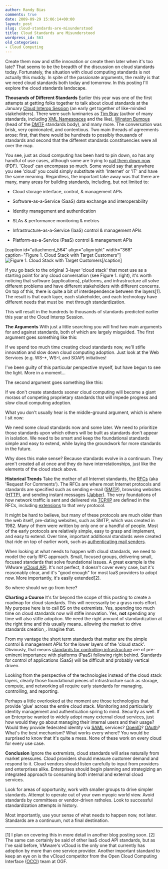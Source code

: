```yaml
---
author: Randy Bias
comments: true
date: 2009-09-29 15:06:14+00:00
layout: post
slug: cloud-standards-are-misunderstood
title: Cloud Standards are Misunderstood
wordpress_id: 563
old_categories:
- Cloud Computing
---
```


Create them now and stifle innovation or create them later when it's too late?  That seems to be the breadth of the discussion on cloud standards today.  Fortunately, the situation with cloud computing standards is not actually this muddy.  In spite of the passionate arguments, the reality is that we need cloud standards both today and tomorrow.  In this posting I'll explore the cloud standards landscape.

**Thousands of Different Standards**
Earlier this year was one of the first attempts at getting folks together to talk about cloud standards at the January [Cloud Interop Session](http://www.tbray.org/ongoing/When/200x/2009/01/20/Cloud-Interop) (an early get together of like-minded stakeholders).  There were such luminaries as [Tim Bray](http://www.tbray.org) (author of many standards, including [XML Namespaces](http://www.w3.org/TR/xml-names/) and the like), [Winston Bumpus](http://www.dmtf.org/about/officers/bios) (head of the [DMTF](http://www.dmtf.org) standards body), and many more.  The conversation was brisk, very opinionated, and contentious.  Two main threads of agreements arose: first, that there would be hundreds to possibly
thousands of standards and second that the different standards constituencies were all over the map.

You see, just as cloud computing has been hard to pin down, so has any handful of use cases, although some are trying to [nail them down now](http://opencloudmanifesto.org/Cloud_Computing_Use_Cases_Whitepaper-1_0.pdf) (PDF).  'Cloud' can encompass so much.  Some would say that anywhere you see 'cloud' you could simply substitute with 'Internet' or 'IT' and have the same meaning.  Regardless, the important take away was that there are many, many areas for building standards, including, but not limited to:



	
  * Cloud storage interface, control, & management APIs

	
  * Software-as-a-Service (SaaS) data exchange and interoperability

	
  * Identity management and authentication

	
  * SLAs & performance monitoring & metrics

	
  * Infrastructure-as-a-Service (IaaS) control & management APIs

	
  * Platform-as-a-Service (PaaS) control & management APIs


[caption id="attachment_564" align="alignright" width="368" caption="Figure 1. Cloud Stack with Target Customers"]![Figure 1. Cloud Stack with Target Customers](http://cloudscaling.com/wp-content/uploads/2009/09/cloud-stack-with-target-customers-1024x776.png)[/caption]

If you go back to the original 3-layer 'cloud stack' that most use as a starting point for any cloud conversation (see Figure 1. right), it's worth noticing that software (applications), platforms, and infrastructure all solve different problems and have different stakeholders with different concerns.  On top of this, there is quite a bit of interdependence between the layers[1].  The result is that each layer, each stakeholder, and each technology have different needs that must be  met through standardization.

This will result in the hundreds to thousands of standards predicted earlier this year at the Cloud Interop Session.

**The Arguments**
With just a little searching you will find two main arguments for and against standards, both of which are largely misguided.  The first argument goes something like this:


If we spend too much time creating cloud standards now, we'll stifle innovation and slow down cloud computing adoption.  Just look at the Web Services (e.g. WS-*, WS-I, and SOAP) initiatives!</blockquote>


I've been guilty of this particular perspective myself, but have begun to see the light. More in a moment...

The second argument goes something like this:


If we don't create standards sooner cloud computing will become a giant morass of competing proprietary standards that will impede progress and slow cloud computing adoption.</blockquote>


What you don't usually hear is the middle-ground argument, which is where I sit now:


We need some cloud standards now and some later.  We need to prioritize those standards upon which others will be built as standards don't appear in isolation.  We need to be smart and keep the foundational standards simple and easy to extend, while laying the groundwork for more standards in the future.</blockquote>


Why does this make sense?  Because standards evolve in a continuum.  They aren't created all at once and they do have interrelationships, just like the elements of the cloud stack above.

**Historical Trends**
Take the mother of all Internet standards, the [RFCs](http://en.wikipedia.org/wiki/Request_for_Comments) (aka 'Request For Comments').  The RFCs are where most Internet protocols and standards are specified such as sending e-mail ([SMTP](http://www.faqs.org/rfcs/rfc821.html)), browsing websites ([HTTP](http://www.faqs.org/rfcs/rfc1945.html)), and sending instant messages ([Jabber](http://www.ietf.org/rfc/rfc3920.txt)).  The very foundations of how network traffic is sent and delivered via [TCP/IP](http://www.faqs.org/rfcs/rfc793.html) are defined in the RFCs, including [extensions](http://www.ietf.org/rfc/rfc1323.txt) to that very protocol.

It might be hard to believe, but many of these protocols are much older than the web itself, pre-dating websites, such as SMTP, which was created in 1982.  Many of them were written by only one or a handful of people.  Most of the early protocols are relatively simple, easy to grasp and implement, and easy to extend.  Over time, important additional standards were created that ride on top of earlier work, such as [authenticating mail senders](http://www.faqs.org/rfcs/rfc2554.html).

When looking at what needs to happen with cloud standards, we need to model the early RFC approach.  Small, focused groups, delivering small, focused standards that solve foundational issues.  A great example is the VMware [vCloud API](http://www.vmware.com/go/vcloudapi).  It's not perfect, it doesn't cover every case, but it's reasonably clear, and it's "good enough" for most IaaS providers to adopt now.  More importantly, it's easily extended[2].

So where should we go from here?

**Charting a Course**
It's far beyond the scope of this posting to create a roadmap for cloud standards.  This will necessarily be a grass roots effort.  My purpose here is to call BS on the extremists.  Yes, spending too much time on cloud standards now will stifle innovation.  Yes, **not** spending any time will also stifle adoption.  We need the right amount of standardization at the right time and this usually means_ allowing the market to drive standards creation_.  Imagine that.

From my vantage the short term standards that matter are the simple control & management APIs for the lower layers of the 'cloud stack'.  Obviously, that means [standards for controlling infrastructure](http://www.occi-wg.org/doku.php) are of pre-eminent importance with platforms (PaaS) following right behind.  Standards for control of applications (SaaS) will be difficult and probably vertical driven.

Looking from the perspective of the technologies instead of the cloud stack layers, clearly those foundational pieces of infrastructure such as storage, compute, and networking all require early standards for managing, controlling, and reporting.

Perhaps a little overlooked at the moment are those technologies that provide 'glue' across the entire cloud stack.  Monitoring and particularly identity management and authentication spring to mind.  Security as well.  If an Enterprise wanted to widely adopt many external cloud services, just how would they go about managing their internal users and their usage?  Would they provide federated identity via [SAML](http://en.wikipedia.org/wiki/SAML) services?  [OpenID](http://en.wikipedia.org/wiki/OpenID)?  [OAuth](http://en.wikipedia.org/wiki/OAuth)?  What's the best mechanism?  What works every where?  You would be surprised to know that it's quite a mess.  None of these work on every cloud for every use case.

**Conclusion**
Ignore the extremists, cloud standards will arise naturally from market pressures.  Cloud providers should measure customer demand and respond to it.  Cloud vendors should listen carefully to input from providers and enterprises alike.  Enterprises should begin planning and strategizing an integrated approach to consuming both internal and external cloud services.

Look for areas of opportunity, work with smaller groups to drive simpler standards.  Attempt to operate out of your own myopic world view.  Avoid standards by committees or vendor-driven ratholes.  Look to successful standardization attempts in history.

Most importantly, use your sense of what needs to happen now, not later.  Standards are a continuum, not a final destination.



* * *

[1] I plan on covering this in more detail in another blog posting soon.
[2] The same can certainly be said of other IaaS cloud API standards, but as I've said before, VMware's vCloud is the only one that currently has adoption by more than one service provider.  Another important standard to keep an eye on is the vCloud competitor from the Open Cloud Computing Interface ([OCCI](http://www.occi-wg.org/doku.php)) team at OGF.
